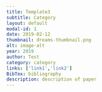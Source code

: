 ```yaml
---
title: Template3
subtitle: Category
layout: default
modal-id: 1
date: 2019-02-12
thumbnail: dreams-thumbnail.png
alt: image-alt
year: 2019
author: Test
category: category
links: ['link1','link2']
BibTex: bibliography
description: description of paper 
---
```

